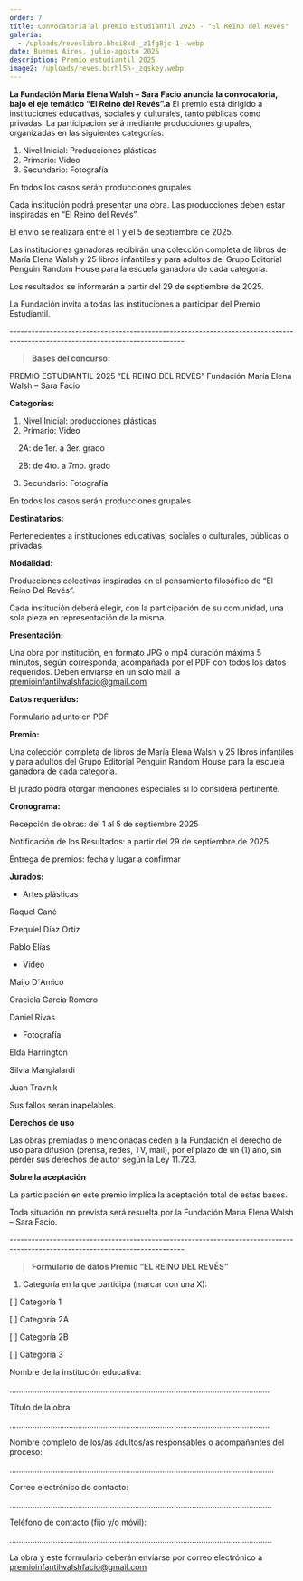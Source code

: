 ```yaml
---
order: 7
title: Convocatoria al premio Estudiantil 2025 - "El Reino del Revés"
galeria:
  - /uploads/reveslibro.bhei8xd-_z1fg8jc-1-.webp
date: Buenos Aires, julio-agosto 2025
description: Premio estudiantil 2025
image2: /uploads/reves.birhl5h-_zqskey.webp
---
```

**La Fundación María Elena Walsh – Sara Facio anuncia la convocatoria, bajo el eje temático “El Reino del Revés”.a**
El premio está dirigido a instituciones educativas, sociales y culturales, tanto públicas como privadas. La participación será mediante producciones grupales, organizadas en las siguientes categorías:

1. Nivel Inicial: Producciones plásticas
2. Primario: Video
3. Secundario: Fotografía

En todos los casos serán producciones grupales

Cada institución podrá presentar una obra. Las producciones deben estar inspiradas en “El Reino del Revés”.

El envío se realizará entre el 1 y el 5 de septiembre de 2025.

Las instituciones ganadoras recibirán una colección completa de libros de María Elena Walsh y 25 libros infantiles y para adultos del Grupo Editorial Penguin Random House para la escuela ganadora de cada categoría.

Los resultados se informarán a partir del 29 de septiembre de 2025.

La Fundación invita a todas las instituciones a participar del Premio Estudiantil.

\------------------------------------------------------------------------------------------------------------------------------

> **Bases del concurso:**

PREMIO ESTUDIANTIL 2025 “EL REINO DEL REVÉS” Fundación María Elena Walsh – Sara Facio

**Categorías:**

1. Nivel Inicial: producciones plásticas
2. Primario: Video

    2A: de 1er. a 3er. grado

    2B: de 4to. a 7mo. grado

3. Secundario: Fotografía

En todos los casos serán producciones grupales 

**Destinatarios:**

Pertenecientes a instituciones educativas, sociales o culturales, públicas o privadas.

**Modalidad:**

Producciones colectivas inspiradas en el pensamiento filosófico de “El Reino Del Revés”.

Cada institución deberá elegir, con la participación de su comunidad, una sola pieza en representación de la misma.

**Presentación:**

Una obra por institución, en formato JPG o mp4 duración máxima 5 minutos, según corresponda, acompañada por el PDF con todos los datos requeridos. Deben enviarse en un solo mail  a [premioinfantilwalshfacio@gmail.com](mailto:premioinfantilwalshfacio@gmail.com)

**Datos requeridos:**

Formulario adjunto en PDF

**Premio:**

Una colección completa de libros de María Elena Walsh y 25 libros infantiles y para adultos del Grupo Editorial Penguin Random House para la escuela ganadora de cada categoría.

El jurado podrá otorgar menciones especiales si lo considera pertinente.

**Cronograma:**

Recepción de obras: del 1 al 5 de septiembre 2025

Notificación de los Resultados: a partir del 29 de septiembre de 2025

Entrega de premios: fecha y lugar a confirmar

**Jurados:**

* Artes plásticas

Raquel Cané

Ezequiel Díaz Ortiz

Pablo Elías

* Video

Maijo D´Amico

Graciela García Romero

Daniel Rivas 

* Fotografía

Elda Harrington

Silvia Mangialardi 

Juan Travnik

Sus fallos serán inapelables.

**Derechos de uso**

Las obras premiadas o mencionadas ceden a la Fundación el derecho de uso para difusión (prensa, redes, TV, mail), por el plazo de un (1) año, sin perder sus derechos de autor según la Ley 11.723.

**Sobre la aceptación**

La participación en este premio implica la aceptación total de estas bases. 

Toda situación no prevista será resuelta por la Fundación María Elena Walsh – Sara Facio.

\------------------------------------------------------------------------------------------------------------------------------

> **Formulario de datos Premio “EL REINO DEL REVÉS”**

1. Categoría en la que participa (marcar con una X):

\[ ] Categoría 1

\[ ] Categoría 2A

\[ ] Categoría 2B

\[ ] Categoría 3

Nombre de la institución educativa:

..................................................................................................................

Título de la obra:

..................................................................................................................

Nombre completo de los/as adultos/as responsables o acompañantes del proceso:

....................................................................................................................

Correo electrónico de contacto:

...................................................................................................................

Teléfono de contacto (fijo y/o móvil):

...................................................................................................................

La obra y este formulario deberán enviarse por correo electrónico a [premioinfantilwalshfacio@gmail.com](mailto:premioinfantilwalshfacio@gmail.com)

[](mailto:premioinfantilwalshfacio@gmail.com)

[](mailto:premioinfantilwalshfacio@gmail.com)

[](mailto:premioinfantilwalshfacio@gmail.com)

[](mailto:premioinfantilwalshfacio@gmail.com)
